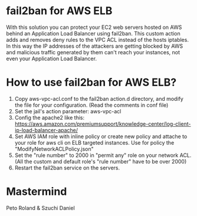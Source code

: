 # fail2ban for AWS ELB

With this solution you can protect your EC2 web servers hosted on AWS behind an Application Load Balancer using fail2ban. This custom action adds and removes deny rules to the VPC ACL instead of the hosts iptables. In this way the IP addresses of the attackers are getting blocked by AWS and malicious traffic generated by them can't reach your instances, not even your Application Load Balancer.

# How to use fail2ban for AWS ELB?

1. Copy aws-vpc-acl.conf to the fail2ban action.d directory, and modify the file for your configuration. (Read the comments in conf file)
2. Set the jail's action parameter: aws-vpc-acl
3. Config the apache2 like this: https://aws.amazon.com/premiumsupport/knowledge-center/log-client-ip-load-balancer-apache/
4. Set AWS IAM role with inline policy or create new policy and attache to your role for aws cli on ELB targeted instances. Use for policy the "ModifyNetworkACLPolicy.json"
5. Set the "rule number" to 2000 in "permit any" role on your network ACL. (All the custom and default role's "rule number" have to be over 2000)
6. Restart the fail2ban service on the servers.

# Mastermind

Peto Roland & Szuchi Daniel
